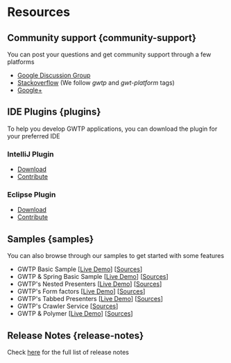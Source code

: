 # Resources

## Community support {community-support}
You can post your questions and get community support through a few platforms

- [Google Discussion Group](http://groups.google.com/forum/#!forum/gwt-platform)
- [Stackoverflow](http://stackoverflow.com/questions/tagged/gwtp+gwt-platform) (We follow _gwtp_ and _gwt-platform_ tags)
- [Google+](https://plus.google.com/communities/113139554133824081251)

## IDE Plugins {plugins}
To help you develop GWTP applications, you can download the plugin for your preferred IDE

### IntelliJ Plugin
- [Download](https://plugins.jetbrains.com/plugin/7318)
- [Contribute](https://github.com/ArcBees/gwtp-idea-plugin)

### Eclipse Plugin
- [Download](http://marketplace.eclipse.org/content/gwtp-plugin)
- [Contribute](https://github.com/ArcBees/gwtp-eclipse-plugin)

## Samples {samples}
You can also browse through our samples to get started with some features

- GWTP Basic Sample \[[Live Demo](http://gwtp-sample-basic.appspot.com/)\] \[[Sources](https://github.com/ArcBees/GWTP-Samples/tree/master/gwtp-samples/gwtp-sample-basic)\]
- GWTP & Spring Basic Sample \[[Live Demo](http://gwtp-sample-basic-spring.appspot.com/)\] \[[Sources](https://github.com/ArcBees/GWTP-Samples/tree/master/gwtp-samples/gwtp-sample-basic-spring)\]
- GWTP's Nested Presenters \[[Live Demo](http://gwtp-sample-nested.appspot.com/)\] \[[Sources](https://github.com/ArcBees/GWTP-Samples/tree/master/gwtp-samples/gwtp-sample-nested)\] 
- GWTP's Form factors \[[Live Demo](http://gwtp-sample-mobile.appspot.com/)\] \[[Sources](https://github.com/ArcBees/GWTP-Samples/tree/master/gwtp-samples/gwtp-sample-mobile)\]
- GWTP's Tabbed Presenters \[[Live Demo](http://gwtp-sample-tab.appspot.com/)\] \[[Sources](https://github.com/ArcBees/GWTP-Samples/tree/master/gwtp-samples/gwtp-sample-tab)\]
- GWTP's Crawler Service \[[Sources](https://github.com/ArcBees/GWTP-Samples/tree/master/gwtp-samples/gwtp-sample-crawler-service)\]
- GWTP & Polymer \[[Live Demo](http://gwtp-sample-polymer.appspot.com/)\] \[[Sources](https://github.com/ArcBees/GWTP-Samples/tree/master/gwtp-samples/gwtp-sample-polymer)\]

## Release Notes {release-notes}
Check [here](https://github.com/ArcBees/GWTP/releases) for the full list of release notes
